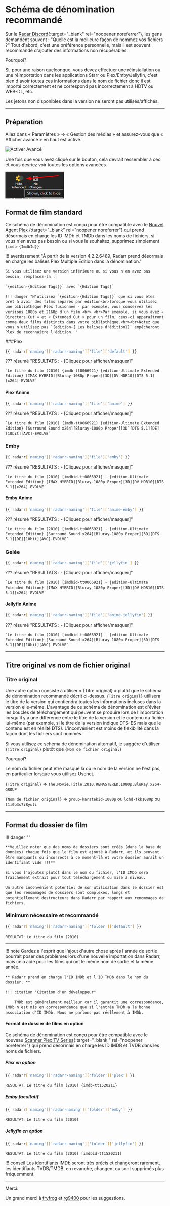 # Schéma de dénomination recommandé

Sur le [Radar Discord](https://radar.video/discord){:target="_blank" rel="noopener noreferrer"}, les gens demandent souvent : "Quelle est la meilleure façon de
nommez vos fichiers ?" Tout d'abord, c'est une préférence personnelle, mais il est souvent recommandé d'ajouter des informations non récupérables.

Pourquoi?

Si, pour une raison quelconque, vous devez effectuer une réinstallation ou une réimportation dans
les applications Starr ou Plex/Emby/Jellyfin, c'est bien d'avoir toutes ces informations dans le nom de fichier donc
il est importé correctement et ne correspond pas incorrectement à HDTV ou WEB-DL, etc.

Les jetons non disponibles dans la version ne seront pas utilisés/affichés.

------

## Préparation

Allez dans « Paramètres » => « Gestion des médias » et assurez-vous que « Afficher avancé » en haut est activé.

![Activer Avancé](images/radar-show-adavanced.png)

Une fois que vous avez cliqué sur le bouton, cela devrait ressembler à ceci et vous devriez voir toutes les options avancées.

![Afficher avancé](images/unhide-advanced.png)

## Format de film standard

Ce schéma de dénomination est conçu pour être compatible avec le [Nouvel Agent Plex](https://forums.plex.tv/t/new-plex-media-server-movie-scanner-and-agent-preview/593269/517) {:target="_blank" rel="noopener noreferrer"} qui prend désormais en charge les ID IMDb et TMDb dans les noms de fichiers, si vous n'en avez pas besoin ou si vous le souhaitez, supprimez simplement `{imdb-{ImdbId}}`

!!! avertissement "À partir de la version 4.2.2.6489, Radarr prend désormais en charge les balises Plex Multiple Edition dans la dénomination."

    Si vous utilisez une version inférieure ou si vous n'en avez pas besoin, remplacez-la :

    `{edition-{Edition Tags}}` avec `{Edition Tags}`

    !!! danger "N'utilisez `{edition-{Edition Tags}}` que si vous êtes prêt à avoir des films séparés par édition<br>lorsque vous utilisez une bibliothèque Plex fusionnée - par exemple, vous conservez les versions 1080p et 2160p d'un film.<br> <br>Par exemple, si vous avez « Directors Cut » et « Extended Cut » pour un film, ceux-ci apparaîtront comme deux films distincts dans votre bibliothèque.<br><br>Notez que vous n'utilisez pas `{edition-{ Les balises d'édition}}` empêcheront Plex de reconnaître l'édition. "

###Plex

```bash
{{ radarr['naming']['radarr-naming']['file']['default'] }}
```

??? résumé "RESULTATS : - [Cliquez pour afficher/masquer]"

    `Le titre du film (2010) {imdb-tt0066921} {edition-Ultimate Extended Edition} [IMAX HYBRID][Bluray-1080p Proper][3D][DV HDR10][DTS 5.1][x264]-EVOLVE`

#### Plex Anime

```bash
{{ radarr['naming']['radarr-naming']['file']['anime'] }}
```

??? résumé "RESULTATS : - [Cliquez pour afficher/masquer]"

    `Le titre du film (2010) {imdb-tt0066921} {edition-Ultimate Extended Edition} [Surround Sound x264][Bluray-1080p Proper][3D][DTS 5.1][DE][10bit][AVC]-EVOLVE`

### Emby

```bash
{{ radarr['naming']['radarr-naming']['file']['emby'] }}
```

??? résumé "RESULTATS : - [Cliquez pour afficher/masquer]"

    `Le titre du film (2010) [imdbid-tt0066921] - {edition-Ultimate Extended Edition} [IMAX HYBRID][Bluray-1080p Proper][3D][DV HDR10][DTS 5.1][x264]-EVOLVE`

#### Emby Anime

```bash
{{ radarr['naming']['radarr-naming']['file']['anime-emby'] }}
```

??? résumé "RESULTATS : - [Cliquez pour afficher/masquer]"

    `Le titre du film (2010) [imdbid-tt0066921] - {edition-Ultimate Extended Edition} [Surround Sound x264][Bluray-1080p Proper][3D][DTS 5.1][DE][10bit][AVC]-EVOLVE`

### Gelée

```bash
{{ radarr['naming']['radarr-naming']['file']['jellyfin'] }}
```

??? résumé "RESULTATS : - [Cliquez pour afficher/masquer]"

    `Le titre du film (2010) [imdbid-tt0066921] - {edition-Ultimate Extended Edition} [IMAX HYBRID][Bluray-1080p Proper][3D][DV HDR10][DTS 5.1][x264]-EVOLVE`

#### Jellyfin Anime

```bash
{{ radarr['naming']['radarr-naming']['file']['anime-jellyfin'] }}
```

??? résumé "RESULTATS : - [Cliquez pour afficher/masquer]"

    `Le titre du film (2010) [imdbid-tt0066921] - {edition-Ultimate Extended Edition} [Surround Sound x264][Bluray-1080p Proper][3D][DTS 5.1][DE][10bit][AVC]-EVOLVE`

------

## Titre original vs nom de fichier original

### Titre original

Une autre option consiste à utiliser « {Titre original} » plutôt que le schéma de dénomination recommandé décrit ci-dessus. `{Titre original}` utilisera le titre de la version qui contiendra toutes les informations incluses dans la version elle-même. L'avantage de ce schéma de dénomination est d'éviter les boucles de téléchargement qui peuvent se produire lors de l'importation lorsqu'il y a une différence entre le titre de la version et le contenu du fichier lui-même (par exemple, si le titre de la version indique DTS-ES mais que le contenu est en réalité DTS). L'inconvénient est moins de flexibilité dans la façon dont les fichiers sont nommés.

Si vous utilisez ce schéma de dénomination alternatif, je suggère d'utiliser `{Titre original}` plutôt que `{Nom de fichier original}`

Pourquoi?

Le nom du fichier peut être masqué là où le nom de la version ne l'est pas, en particulier lorsque vous utilisez Usenet.

`{Titre original}` => `The.Movie.Title.2010.REMASTERED.1080p.BluRay.x264-GROUP`

`{Nom de fichier original}` => `group-karatekid-1080p` ou `lchd-tkk1080p` ou `t1i0p3s7i8yuti`

------

## Format du dossier de film

!!! danger ""

    **Veuillez noter que des noms de dossiers sont créés (dans la base de données) chaque fois que le film est ajouté à Radarr, et ils peuvent être manquants ou incorrects à ce moment-là et votre dossier aurait un identifiant vide !!!**

    Si vous l'ajoutez plutôt dans le nom du fichier, l'ID IMDb sera fraîchement extrait pour tout téléchargement ou mise à niveau.

    Un autre inconvénient potentiel de son utilisation dans le dossier est que les renommages de dossiers sont complexes, longs et potentiellement destructeurs dans Radarr par rapport aux renommages de fichiers.

### Minimum nécessaire et recommandé

```bash
{{ radarr['naming']['radarr-naming']['folder']['default'] }}
```

<small>RESULTAT :</small> `Le titre du film (2010)`

------

!!! note
    Gardez à l'esprit que l'ajout d'autre chose après l'année de sortie pourrait poser des problèmes lors d'une nouvelle importation dans Radarr, mais cela aide pour les films qui ont le même nom de sortie et la même année.

    ** Radarr prend en charge l'ID IMDb et l'ID TMDb dans le nom du dossier. **

    !!! citation "Citation d'un développeur"

        TMDb est généralement meilleur car il garantit une correspondance, IMDb n'est mis en correspondance que si l'entrée TMDb a la bonne association d'ID IMDb. Nous ne parlons pas réellement à IMDb.

#### Format de dossier de films en option

Ce schéma de dénomination est conçu pour être compatible avec le nouveau [Scanner Plex TV Series](https://forums.plex.tv/t/beta-new-plex-tv-series-scanner/696242){:target="_blank " rel="noopener noreferrer"} qui prend désormais en charge les ID IMDB et TVDB dans les noms de fichiers.

##### Plex en option

```bash
{{ radarr['naming']['radarr-naming']['folder']['plex'] }}
```

<small>RESULTAT :</small> `Le titre du film (2010) {imdb-tt1520211}`

##### Emby facultatif

```bash
{{ radarr['naming']['radar-naming']['folder']['emby'] }}
```

<small>RESULTAT :</small> `Le titre du film (2010)`

##### Jellyfin en option

```bash
{{ radarr['naming']['radarr-naming']['folder']['jellyfin'] }}
```

<small>RESULTAT :</small> `Le titre du film (2010) [imdbid-tt1520211]`

!!! conseil
    Les identifiants IMDb seront très précis et changeront rarement, les identifiants TVDB/TMDB, en revanche, changent ou sont supprimés plus fréquemment.

------

Merci:

Un grand merci à [fryfrog](https://github.com/fryfrog) et [rg9400](https://github.com/rg9400) pour les suggestions.

